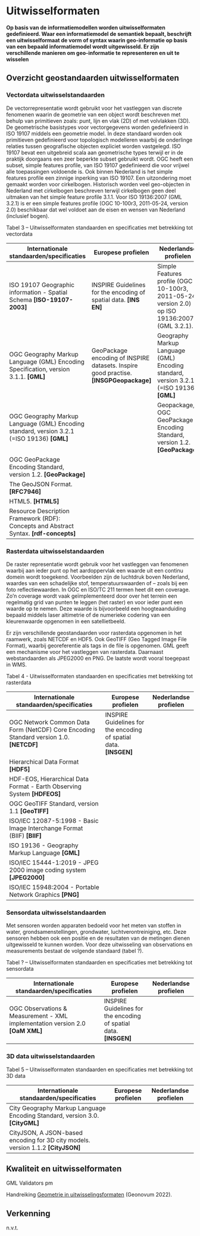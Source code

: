 # Uitwisselformaten

**Op basis van de informatiemodellen worden uitwisselformaten gedefinieerd. Waar
een informatiemodel de semantiek bepaalt, beschrijft een uitwisselformaat de
vorm of syntax waarin geo-informatie op basis van een bepaald informatiemodel
wordt uitgewisseld. Er zijn verschillende manieren om geo-informatie te
representeren en uit te wisselen**

## Overzicht geostandaarden uitwisselformaten

### Vectordata uitwisselstandaarden

De vectorrepresentatie wordt gebruikt voor het vastleggen van discrete fenomenen
waarin de geometrie van een object wordt beschreven met behulp van primitieven
zoals: punt, lijn en vlak (2D) of met volvlakken (3D). De geometrische
basistypes voor vectorgegevens worden gedefinieerd in ISO 19107 middels een
geometrie model. In deze standaard worden ook primitieven gedefinieerd voor
topologisch modelleren waarbij de onderlinge relaties tussen geografische
objecten expliciet worden vastgelegd. ISO 19107 bevat een uitgebreid scala aan
geometrische types terwijl er in de praktijk doorgaans een zeer beperkte subset
gebruikt wordt. OGC heeft een subset, simple features profile, van ISO 19107
gedefinieerd die voor vrijwel alle toepassingen voldoende is. Ook binnen
Nederland is het simple features profile een zinnige inperking van ISO 19107.
Een uitzondering moet gemaakt worden voor cirkelbogen. Historisch worden veel
geo-objecten in Nederland met cirkelbogen beschreven terwijl cirkelbogen geen
deel uitmaken van het simple feature profile 3.1.1. Voor ISO 19136:2007 (GML
3.2.1) is er een simple features profile (OGC 10-100r3, 2011-05-24, version 2.0)
beschikbaar dat wel voldoet aan de eisen en wensen van Nederland (inclusief
bogen).

Tabel 3 – Uitwisselformaten standaarden en specificaties met betrekking tot
vectordata

| **Internationale standaarden/specificaties**                                                | **Europese profielen**                                                                | **Nederlandse profielen**                                                                      |
|---------------------------------------------------------------------------------------------|---------------------------------------------------------------------------------------|------------------------------------------------------------------------------------------------|
| ISO 19107 Geographic information - Spatial Schema **[ISO-19107-2003]**                      | INSPIRE Guidelines for the encoding of spatial data. **[INS EN]**                     | Simple Features profile (OGC 10-100r3, 2011-05-24, version 2.0) op ISO 19136:2007 (GML 3.2.1). |
| OGC Geography Markup Language (GML) Encoding Specification, version 3.1.1. **[GML]**        | GeoPackage encoding of INSPIRE datasets. Inspire good practise. **[INSGPGeopackage]** | Geography Markup Language (GML) Encoding standard, version 3.2.1 (=ISO 19136) **[GML]**        |
| OGC Geography Markup Language (GML) Encoding standard, version 3.2.1 (=ISO 19136) **[GML]** |                                                                                       | Geopackage, OGC GeoPackage Encoding Standard, version 1.2. **[GeoPackage]**                    |
| OGC GeoPackage Encoding Standard, version 1.2. **[GeoPackage]**                             |                                                                                       |                                                                                                |
| The GeoJSON Format. **[RFC7946]**                                                           |                                                                                       |                                                                                                |
| HTML5. **[HTML5]**                                                                          |                                                                                       |                                                                                                |
| Resource Description Framework (RDF): Concepts and Abstract Syntax. **[rdf-concepts]**      |                                                                                       |                                                                                                |

### 

### Rasterdata uitwisselstandaarden

De raster representatie wordt gebruik voor het vastleggen van fenomenen waarbij
aan ieder punt op het aardoppervlak een waarde uit een continu domein wordt
toegekend. Voorbeelden zijn de luchtdruk boven Nederland, waardes van een
schadelijke stof, temperatuurswaarden of – zoals bij een foto reflectiewaarden.
In OGC en ISO/TC 211 termen heet dit een coverage. Zo’n coverage wordt vaak
geïmplementeerd door over het terrein een regelmatig grid van punten te leggen
(het raster) en voor ieder punt een waarde op te nemen. Deze waarde is
bijvoorbeeld een hoogteaanduiding bepaald middels laser altimetrie of de
numerieke codering van een kleurenwaarde opgenomen in een satellietbeeld.

Er zijn verschillende geostandaarden voor rasterdata opgenomen in het raamwerk,
zoals NETCDF en HDF5. Ook GeoTIFF (Geo Tagged Image File Format), waarbij
georeferentie als tags in de file is opgenomen. GML geeft een mechanisme voor
het vastleggen van rasterdata. Daarnaast webstandaarden als JPEG2000 en PNG. De
laatste wordt vooral toegepast in WMS.

Tabel 4 - Uitwisselformaten standaarden en specificaties met betrekking tot
rasterdata

| **Internationale standaarden/specificaties**                                           | **Europese profielen**                                            | **Nederlandse profielen** |
|----------------------------------------------------------------------------------------|-------------------------------------------------------------------|---------------------------|
| OGC Network Common Data Form (NetCDF) Core Encoding Standard version 1.0. **[NETCDF]** | INSPIRE Guidelines for the encoding of spatial data. **[INSGEN]** |                           |
| Hierarchical Data Format **[HDF5]**                                                    |                                                                   |                           |
| HDF-EOS, Hierarchical Data Format - Earth Observing System **[HDFEOS]**                |                                                                   |                           |
| OGC GeoTIFF Standard, version 1.1 **[GeoTIFF]**                                        |                                                                   |                           |
| ISO/IEC 12087-5:1998 - Basic Image Interchange Format (BIIF) **[BIIF]**                |                                                                   |                           |
| ISO 19136 - Geography Markup Language **[GML]**                                        |                                                                   |                           |
| ISO/IEC 15444-1:2019 - JPEG 2000 image coding system **[JPEG2000]**                    |                                                                   |                           |
| ISO/IEC 15948:2004 - Portable Network Graphics **[PNG]**                               |                                                                   |                           |

### 

### Sensordata uitwisselstandaarden

Met sensoren worden apparaten bedoeld voor het meten van stoffen in water,
grondsamenstellingen, grondwater, luchtverontreiniging, etc. Deze sensoren
hebben ook een positie en de resultaten van de metingen dienen uitgewisseld te
kunnen worden. Voor deze uitwisseling van observations en measurements bestaat
de volgende standaard (tabel ?).

Tabel ? – Uitwisselformaten standaarden en specificaties met betrekking tot
sensordata

| **Internationale standaarden/specificaties**                                  | **Europese profielen**                                            | **Nederlandse profielen** |
|-------------------------------------------------------------------------------|-------------------------------------------------------------------|---------------------------|
| OGC Observations & Measurement - XML implementation version 2.0 **[OaM XML]** | INSPIRE Guidelines for the encoding of spatial data. **[INSGEN]** |                           |

### 3D data uitwisselstandaarden

Tabel 5 – Uitwisselformaten standaarden en specificaties met betrekking tot 3D
data

| **Internationale standaarden/specificaties**                                     | **Europese profielen** | **Nederlandse profielen** |
|----------------------------------------------------------------------------------|------------------------|---------------------------|
| City Geography Markup Language Encoding Standard, version 3.0. **[CityGML]**     |                        |                           |
| CityJSON, A JSON-based encoding for 3D city models. version 1.1.2 **[CityJSON]** |                        |                           |

## 

## Kwaliteit en uitwisselformaten

GML Validators pm

Handreiking [Geometrie in
uitwisselingsformaten](https://geonovum.github.io/geox/) (Geonovum 2022).

## 

## Verkenning

n.v.t.
